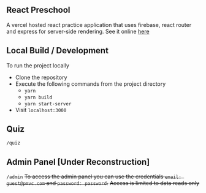 ## React Preschool
A vercel hosted react practice application that uses firebase, react router and express for server-side rendering. See it online [here][online-link]

## Local Build / Development
To run the project locally
- Clone the repository
- Execute the following commands from the project directory
  - `yarn`
  - `yarn build`
  - `yarn start-server`
- Visit `localhost:3000`

## Quiz
`/quiz`

## Admin Panel [Under Reconstruction]
`/admin`
~~To access the admin panel you can use the credentials `email: guest@pmvc.com` and `password: password`.~~
~~Access is limited to data reads only~~

[online-link]: https://react-preschool.vercel.app/